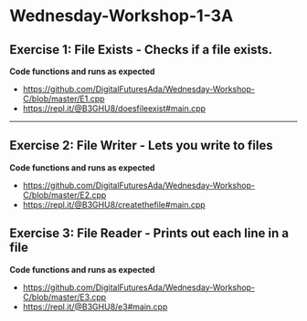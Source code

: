 # Wednesday-Workshop-1-3A

## Exercise 1: File Exists - Checks if a file exists.
**Code functions and runs as expected**
- https://github.com/DigitalFuturesAda/Wednesday-Workshop-C/blob/master/E1.cpp
- https://repl.it/@B3GHU8/doesfileexist#main.cpp
----

## Exercise 2: File Writer - Lets you write to files
**Code functions and runs as expected**
- https://github.com/DigitalFuturesAda/Wednesday-Workshop-C/blob/master/E2.cpp
- https://repl.it/@B3GHU8/createthefile#main.cpp

## Exercise 3: File Reader - Prints out each line in a file
**Code functions and runs as expected**
- https://github.com/DigitalFuturesAda/Wednesday-Workshop-C/blob/master/E3.cpp
- https://repl.it/@B3GHU8/e3#main.cpp
